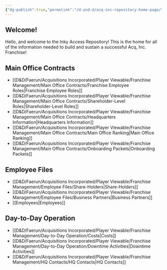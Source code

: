 ```yaml
---
{"dg-publish":true,"permalink":"/d-and-d/acq-inc-repository-home-page/","tags":["gardenEntry"]}
---
```


## Welcome!
Hello, and welcome to the Inky Access Repository! This is the home for all of the information needed to build and sustain a successful Acq, Inc. Franchise!
## Main Office Contracts
- [[D&D/Faerun/Acquisitions Incorporated/Player Viewable/Franchise Management/Main Office Contracts/Franchise Employee Roles\|Franchise Employee Roles]]
- [[D&D/Faerun/Acquisitions Incorporated/Player Viewable/Franchise Management/Main Office Contracts/Shareholder-Level Roles\|Shareholder-Level Roles]]
- [[D&D/Faerun/Acquisitions Incorporated/Player Viewable/Franchise Management/Main Office Contracts/Headquarters Information\|Headquarters Information]]
- [[D&D/Faerun/Acquisitions Incorporated/Player Viewable/Franchise Management/Main Office Contracts/Main Office Ranking\|Main Office Ranking]]
- [[D&D/Faerun/Acquisitions Incorporated/Player Viewable/Franchise Management/Main Office Contracts/Onboarding Packets\|Onboarding Packets]]
## Employee Files
- [[D&D/Faerun/Acquisitions Incorporated/Player Viewable/Franchise Management/Employee Files/Share-Holders\|Share-Holders]]
- [[D&D/Faerun/Acquisitions Incorporated/Player Viewable/Franchise Management/Employee Files/Business Partners\|Business Partners]]
- [[Employees\|Employees]]
## Day-to-Day Operation
- [[D&D/Faerun/Acquisitions Incorporated/Player Viewable/Franchise Management/Day-to-Day Operation/Costs\|Costs]]
- [[D&D/Faerun/Acquisitions Incorporated/Player Viewable/Franchise Management/Day-to-Day Operation/Downtime Activities\|Downtime Activities]]
- [[D&D/Faerun/Acquisitions Incorporated/Player Viewable/Franchise Management/HQ Contacts/HQ Contacts\|HQ Contacts]]